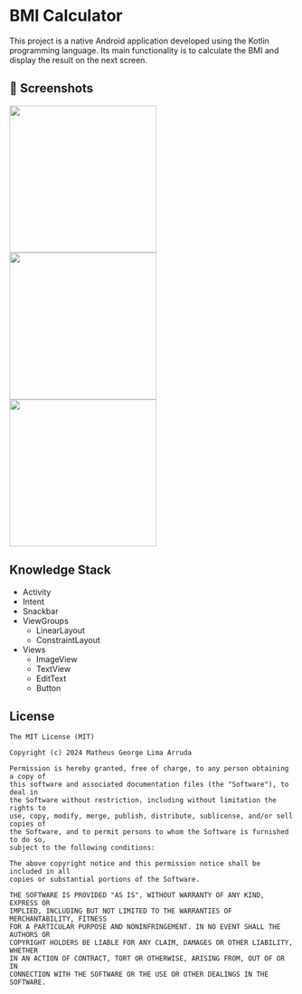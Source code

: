 # BMI Calculator
This project is a native Android application developed using the Kotlin programming language. Its main functionality is to calculate the BMI and display the result on the next screen.

## :camera_flash: Screenshots
<!-- You can add more screenshots here if you like -->
<img src="https://github.com/matheusgeorgeuk/BMICalculator/assets/172172835/8f8ec119-bb95-4ca3-b7c6-544883406c02" width=260/> <img src="https://github.com/matheusgeorgeuk/BMICalculator/assets/172172835/f12ee7b3-0170-4319-8715-985c034bf150" width=260/> <img src="https://github.com/matheusgeorgeuk/BMICalculator/assets/172172835/15901052-bac4-44a0-9da7-6dec805da219" width=260/>



## Knowledge Stack
- Activity
- Intent
- Snackbar
- ViewGroups
  - LinearLayout
  - ConstraintLayout
- Views
  - ImageView
  - TextView
  - EditText
  - Button


## License
```
The MIT License (MIT)

Copyright (c) 2024 Matheus George Lima Arruda

Permission is hereby granted, free of charge, to any person obtaining a copy of
this software and associated documentation files (the "Software"), to deal in
the Software without restriction, including without limitation the rights to
use, copy, modify, merge, publish, distribute, sublicense, and/or sell copies of
the Software, and to permit persons to whom the Software is furnished to do so,
subject to the following conditions:

The above copyright notice and this permission notice shall be included in all
copies or substantial portions of the Software.

THE SOFTWARE IS PROVIDED "AS IS", WITHOUT WARRANTY OF ANY KIND, EXPRESS OR
IMPLIED, INCLUDING BUT NOT LIMITED TO THE WARRANTIES OF MERCHANTABILITY, FITNESS
FOR A PARTICULAR PURPOSE AND NONINFRINGEMENT. IN NO EVENT SHALL THE AUTHORS OR
COPYRIGHT HOLDERS BE LIABLE FOR ANY CLAIM, DAMAGES OR OTHER LIABILITY, WHETHER
IN AN ACTION OF CONTRACT, TORT OR OTHERWISE, ARISING FROM, OUT OF OR IN
CONNECTION WITH THE SOFTWARE OR THE USE OR OTHER DEALINGS IN THE SOFTWARE.
```
